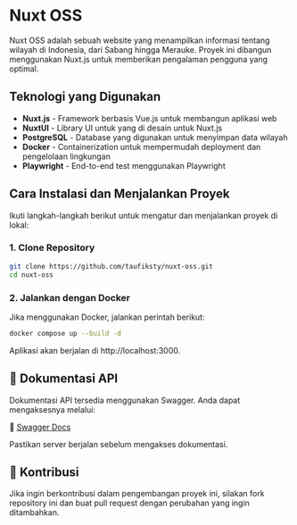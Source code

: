 # Nuxt OSS

Nuxt OSS adalah sebuah website yang menampilkan informasi tentang wilayah di Indonesia, dari Sabang hingga Merauke. Proyek ini dibangun menggunakan Nuxt.js untuk memberikan pengalaman pengguna yang optimal.

## Teknologi yang Digunakan

- **Nuxt.js** - Framework berbasis Vue.js untuk membangun aplikasi web
- **NuxtUI** - Library UI untuk yang di desain untuk Nuxt.js
- **PostgreSQL** - Database yang digunakan untuk menyimpan data wilayah
- **Docker** - Containerization untuk mempermudah deployment dan pengelolaan lingkungan
- **Playwright** - End-to-end test menggunakan Playwright

## Cara Instalasi dan Menjalankan Proyek

Ikuti langkah-langkah berikut untuk mengatur dan menjalankan proyek di lokal:

### 1. Clone Repository

```bash
git clone https://github.com/taufiksty/nuxt-oss.git
cd nuxt-oss
```

### 2. Jalankan dengan Docker

Jika menggunakan Docker, jalankan perintah berikut:

```bash
docker compose up --build -d
```

Aplikasi akan berjalan di http://localhost:3000.

## 📜 Dokumentasi API

Dokumentasi API tersedia menggunakan Swagger. Anda dapat mengaksesnya melalui:

🔗 [Swagger Docs](http://localhost:3000/docs)

Pastikan server berjalan sebelum mengakses dokumentasi.

## 🤝 Kontribusi

Jika ingin berkontribusi dalam pengembangan proyek ini, silakan fork repository ini dan buat pull request dengan perubahan yang ingin ditambahkan.
